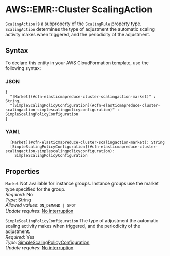 # AWS::EMR::Cluster ScalingAction<a name="aws-properties-elasticmapreduce-cluster-scalingaction"></a>

`ScalingAction` is a subproperty of the `ScalingRule` property type\. `ScalingAction` determines the type of adjustment the automatic scaling activity makes when triggered, and the periodicity of the adjustment\.

## Syntax<a name="aws-properties-elasticmapreduce-cluster-scalingaction-syntax"></a>

To declare this entity in your AWS CloudFormation template, use the following syntax:

### JSON<a name="aws-properties-elasticmapreduce-cluster-scalingaction-syntax.json"></a>

```
{
  "[Market](#cfn-elasticmapreduce-cluster-scalingaction-market)" : String,
  "[SimpleScalingPolicyConfiguration](#cfn-elasticmapreduce-cluster-scalingaction-simplescalingpolicyconfiguration)" : SimpleScalingPolicyConfiguration
}
```

### YAML<a name="aws-properties-elasticmapreduce-cluster-scalingaction-syntax.yaml"></a>

```
  [Market](#cfn-elasticmapreduce-cluster-scalingaction-market): String
  [SimpleScalingPolicyConfiguration](#cfn-elasticmapreduce-cluster-scalingaction-simplescalingpolicyconfiguration):
    SimpleScalingPolicyConfiguration
```

## Properties<a name="aws-properties-elasticmapreduce-cluster-scalingaction-properties"></a>

`Market` <a name="cfn-elasticmapreduce-cluster-scalingaction-market"></a>
Not available for instance groups\. Instance groups use the market type specified for the group\.  
_Required_: No  
_Type_: String  
_Allowed values_: `ON_DEMAND | SPOT`  
_Update requires_: [No interruption](https://docs.aws.amazon.com/AWSCloudFormation/latest/UserGuide/using-cfn-updating-stacks-update-behaviors.html#update-no-interrupt)

`SimpleScalingPolicyConfiguration` <a name="cfn-elasticmapreduce-cluster-scalingaction-simplescalingpolicyconfiguration"></a>
The type of adjustment the automatic scaling activity makes when triggered, and the periodicity of the adjustment\.  
_Required_: Yes  
_Type_: [SimpleScalingPolicyConfiguration](aws-properties-elasticmapreduce-cluster-simplescalingpolicyconfiguration.md)  
_Update requires_: [No interruption](https://docs.aws.amazon.com/AWSCloudFormation/latest/UserGuide/using-cfn-updating-stacks-update-behaviors.html#update-no-interrupt)
